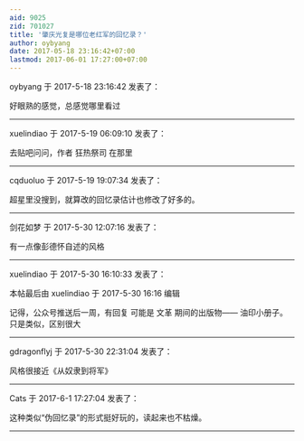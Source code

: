 ```yaml
---
aid: 9025
zid: 701027
title: '肇庆光复是哪位老红军的回忆录？'
author: oybyang
date: 2017-05-18 23:16:42+07:00
lastmod: 2017-06-01 17:27:00+07:00
---
```


oybyang 于 2017-5-18 23:16:42 发表了：

好眼熟的感觉，总感觉哪里看过

---------

xuelindiao 于 2017-5-19 06:09:10 发表了：

去贴吧问问，作者 狂热祭司 在那里

---------

cqduoluo 于 2017-5-19 19:07:34 发表了：

超星里没搜到，就算改的回忆录估计也修改了好多的。

---------

剑花如梦 于 2017-5-30 12:07:16 发表了：

有一点像彭德怀自述的风格

---------

xuelindiao 于 2017-5-30 16:10:33 发表了：

本帖最后由 xuelindiao 于 2017-5-30 16:16 编辑 

记得，公众号推送后一周，有回复 可能是 文革 期间的出版物—— 油印小册子。只是类似，区别很大

---------

gdragonflyj 于 2017-5-30 22:31:04 发表了：

风格很接近《从奴隶到将军》

---------

Cats 于 2017-6-1 17:27:04 发表了：

这种类似“伪回忆录”的形式挺好玩的，读起来也不枯燥。

---------

